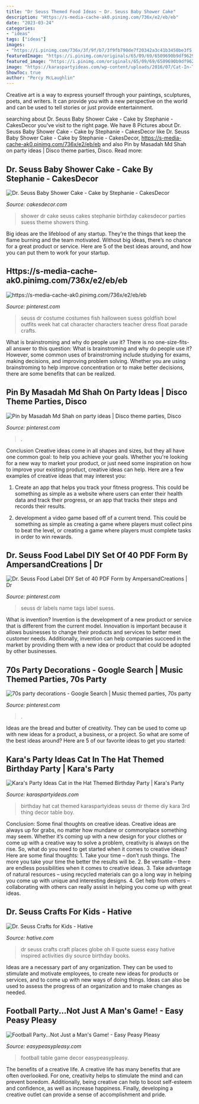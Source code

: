 ```yaml
---
title: "Dr Seuss Themed Food Ideas ~ Dr. Seuss Baby Shower Cake"
description: "Https://s-media-cache-ak0.pinimg.com/736x/e2/eb/eb"
date: "2023-03-24"
categories:
- "ideas"
tags: ["ideas"]
images:
- "https://i.pinimg.com/736x/3f/9f/b7/3f9fb790de7f20342a3c41b3450be3f5.jpg"
featuredImage: "https://i.pinimg.com/originals/65/09/69/6509690b9df9629f45eed5b4be673025.jpg"
featured_image: "https://i.pinimg.com/originals/65/09/69/6509690b9df9629f45eed5b4be673025.jpg"
image: "https://karaspartyideas.com/wp-content/uploads/2016/07/Cat-In-The-Hat-Themed-Birthday-Party-via-Karas-Party-Ideas-KarasPartyIdeas.com3_.jpeg"
ShowToc: true
author: "Percy McLaughlin"
---
```



Creative art is a way to express yourself through your paintings, sculptures, poets, and writers. It can provide you with a new perspective on the world and can be used to tell stories or just provide entertainment.

	

		
searching about Dr. Seuss Baby Shower Cake - Cake by Stephanie - CakesDecor you've visit to the right page. We have 8 Pictures about Dr. Seuss Baby Shower Cake - Cake by Stephanie - CakesDecor like Dr. Seuss Baby Shower Cake - Cake by Stephanie - CakesDecor, https://s-media-cache-ak0.pinimg.com/736x/e2/eb/eb and also Pin by Masadah Md Shah on party ideas | Disco theme parties, Disco. Read more:
		
    
## Dr. Seuss Baby Shower Cake - Cake By Stephanie - CakesDecor

<img loading=lazy src="https://pic.cakesdecor.com/m/lvcscqqvbttfckf2amja.jpg" onerror="this.onerror=null;this.src='https://tse2.mm.bing.net/th?id=OIP.apOf5SVvjv68r_3mHCGfZQHaL6&amp;pid=15.1';" alt="Dr. Seuss Baby Shower Cake - Cake by Stephanie - CakesDecor">

_Source: cakesdecor.com_

>shower dr cake seuss cakes stephanie birthday cakesdecor parties suess theme showers thing. 

	

Big ideas are the lifeblood of any startup. They’re the things that keep the flame burning and the team motivated. Without big ideas, there’s no chance for a great product or service. Here are 5 of the best ideas around, and how you can put them to work for your startup.

    
## Https://s-media-cache-ak0.pinimg.com/736x/e2/eb/eb

<img loading=lazy src="https://i.pinimg.com/originals/65/09/69/6509690b9df9629f45eed5b4be673025.jpg" onerror="this.onerror=null;this.src='https://tse3.mm.bing.net/th?id=OIP.-rH3PPC7D0dEryyXcFHlYQHaJ3&amp;pid=15.1';" alt="https://s-media-cache-ak0.pinimg.com/736x/e2/eb/eb">

_Source: pinterest.com_

>seuss dr costume costumes fish halloween suess goldfish bowl outfits week hat cat character characters teacher dress float parade crafts. 

	

What is brainstroming and why do people use it?
There is no one-size-fits-all answer to this question: What is brainstroming and why do people use it? However, some common uses of brainstroming include studying for exams, making decisions, and improving problem solving. Whether you are using brainstroming to help improve concentration or to make better decisions, there are some benefits that can be realized.

    
## Pin By Masadah Md Shah On Party Ideas | Disco Theme Parties, Disco

<img loading=lazy src="https://i.pinimg.com/736x/50/b0/55/50b0558a0f92941f75ff1b2a06066dbf--s-party-disco-party.jpg" onerror="this.onerror=null;this.src='https://tse4.mm.bing.net/th?id=OIP.jC9i7gblRA4TVnJgBSN44AHaJ3&amp;pid=15.1';" alt="Pin by Masadah Md Shah on party ideas | Disco theme parties, Disco">

_Source: pinterest.com_

>. 

	

Conclusion
Creative ideas come in all shapes and sizes, but they all have one common goal: to help you achieve your goals. Whether you're looking for a new way to market your product, or just need some inspiration on how to improve your existing product, creative ideas can help. Here are a few examples of creative ideas that may interest you: 
1. Create an app that helps you track your fitness progress. This could be something as simple as a website where users can enter their health data and track their progress, or an app that tracks their steps and records their results.

2. development a video game based off of a current trend. This could be something as simple as creating a game where players must collect pins to beat the level, or creating a game where players must complete tasks in order to win rewards.


    
## Dr. Seuss Food Label DIY Set Of 40 PDF Form By AmpersandCreations | Dr

<img loading=lazy src="https://i.pinimg.com/736x/4d/84/ca/4d84caf5fe2fa81cdc22deac4ae0f9d5--food-tags-food-labels.jpg" onerror="this.onerror=null;this.src='https://tse4.mm.bing.net/th?id=OIP.IyAagSM9FjyfyJnuSgjOMwHaMC&amp;pid=15.1';" alt="Dr. Seuss Food Label DIY Set of 40 PDF Form by AmpersandCreations | Dr">

_Source: pinterest.com_

>seuss dr labels name tags label suess. 

	

What is invention?
Invention is the development of a new product or service that is different from the current model. Innovation is important because it allows businesses to change their products and services to better meet customer needs. Additionally, invention can help companies succeed in the market by providing them with a new idea or product that could be adopted by other businesses.

    
## 70s Party Decorations - Google Search | Music Themed Parties, 70s Party

<img loading=lazy src="https://i.pinimg.com/736x/3f/9f/b7/3f9fb790de7f20342a3c41b3450be3f5.jpg" onerror="this.onerror=null;this.src='https://tse2.mm.bing.net/th?id=OIP.BTfPGVj_mutG_w3V-QowdwHaJ4&amp;pid=15.1';" alt="70s party decorations - Google Search | Music themed parties, 70s party">

_Source: pinterest.com_

>. 

	

Ideas are the bread and butter of creativity. They can be used to come up with new ideas for a product, a business, or a project. So what are some of the best ideas around? Here are 5 of our favorite ideas to get you started:

    
## Kara&#039;s Party Ideas Cat In The Hat Themed Birthday Party | Kara&#039;s Party

<img loading=lazy src="https://karaspartyideas.com/wp-content/uploads/2016/07/Cat-In-The-Hat-Themed-Birthday-Party-via-Karas-Party-Ideas-KarasPartyIdeas.com3_.jpeg" onerror="this.onerror=null;this.src='https://tse3.mm.bing.net/th?id=OIP.N1M__ytJWvNsvRxZkB00-gHaLH&amp;pid=15.1';" alt="Kara&#039;s Party Ideas Cat in the Hat Themed Birthday Party | Kara&#039;s Party">

_Source: karaspartyideas.com_

>birthday hat cat themed karaspartyideas seuss dr theme diy kara 3rd thing decor table boy. 

	

Conclusion: Some final thoughts on creative ideas.
Creative ideas are always up for grabs, no matter how mundane or commonplace something may seem. Whether it’s coming up with a new design for your clothes or come up with a creative way to solve a problem, creativity is always on the rise. So, what do you need to get started when it comes to creative ideas? Here are some final thoughts: 1. Take your time – don’t rush things. The more you take your time the better the results will be. 2. Be versatile – there are endless possibilities when it comes to creative ideas. 3. Take advantage of natural resources – using recycled materials can go a long way in helping you come up with unique and interesting designs. 4. Get help from others – collaborating with others can really assist in helping you come up with great ideas. 
    
## Dr. Seuss Crafts For Kids - Hative

<img loading=lazy src="https://hative.com/wp-content/uploads/2015/02/dr-seuss-crafts/7-dr-seuss-crafts.jpg" onerror="this.onerror=null;this.src='https://tse3.mm.bing.net/th?id=OIP.0nYHPeJhgy9OERJ3ovanRAHaLH&amp;pid=15.1';" alt="Dr. Seuss Crafts for Kids - Hative">

_Source: hative.com_

>dr seuss crafts craft places globe oh ll quote suess easy hative inspired activities diy source birthday books. 

	

Ideas are a necessary part of any organization. They can be used to stimulate and motivate employees, to create new ideas for products or services, and to come up with new ways of doing things. Ideas can also be used to assess the progress of an organization and to make changes as needed.

    
## Football Party...Not Just A Man&#039;s Game! - Easy Peasy Pleasy

<img loading=lazy src="http://easypeasypleasy.com/wp-content/uploads/2015/02/football-party-table-decor.jpg" onerror="this.onerror=null;this.src='https://tse3.mm.bing.net/th?id=OIP.79L-HJHWDqfCeZVM_jtsbAHaFj&amp;pid=15.1';" alt="Football Party...Not Just a Man&#039;s Game! - Easy Peasy Pleasy">

_Source: easypeasypleasy.com_

>football table game decor easypeasypleasy. 

	

The benefits of a creative life.
A creative life has many benefits that are often overlooked. For one, creativity helps to stimulate the mind and can prevent boredom. Additionally, being creative can help to boost self-esteem and confidence, as well as increase happiness. Finally, developing a creative outlet can provide a sense of accomplishment and pride.

